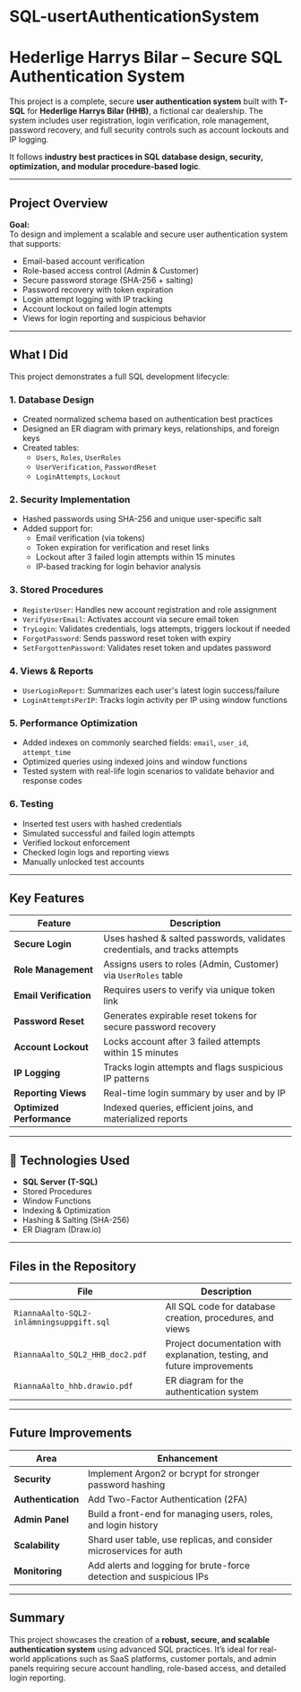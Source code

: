 # SQL-usertAuthenticationSystem
 
# Hederlige Harrys Bilar – Secure SQL Authentication System

This project is a complete, secure **user authentication system** built with **T-SQL** for **Hederlige Harrys Bilar (HHB)**, a fictional car dealership. The system includes user registration, login verification, role management, password recovery, and full security controls such as account lockouts and IP logging.

It follows **industry best practices in SQL database design, security, optimization, and modular procedure-based logic**.

---

##  Project Overview

**Goal:**  
To design and implement a scalable and secure user authentication system that supports:

- Email-based account verification
- Role-based access control (Admin & Customer)
- Secure password storage (SHA-256 + salting)
- Password recovery with token expiration
- Login attempt logging with IP tracking
- Account lockout on failed login attempts
- Views for login reporting and suspicious behavior

---

##  What I Did

This project demonstrates a full SQL development lifecycle:

### 1. **Database Design**
- Created normalized schema based on authentication best practices
- Designed an ER diagram with primary keys, relationships, and foreign keys
- Created tables:
  - `Users`, `Roles`, `UserRoles`
  - `UserVerification`, `PasswordReset`
  - `LoginAttempts`, `Lockout`

### 2. **Security Implementation**
- Hashed passwords using SHA-256 and unique user-specific salt
- Added support for:
  - Email verification (via tokens)
  - Token expiration for verification and reset links
  - Lockout after 3 failed login attempts within 15 minutes
  - IP-based tracking for login behavior analysis

### 3. **Stored Procedures**
- `RegisterUser`: Handles new account registration and role assignment  
- `VerifyUserEmail`: Activates account via secure email token  
- `TryLogin`: Validates credentials, logs attempts, triggers lockout if needed  
- `ForgotPassword`: Sends password reset token with expiry  
- `SetForgottenPassword`: Validates reset token and updates password  

### 4. **Views & Reports**
- `UserLoginReport`: Summarizes each user's latest login success/failure  
- `LoginAttemptsPerIP`: Tracks login activity per IP using window functions  

### 5. **Performance Optimization**
- Added indexes on commonly searched fields: `email`, `user_id`, `attempt_time`  
- Optimized queries using indexed joins and window functions  
- Tested system with real-life login scenarios to validate behavior and response codes

### 6. **Testing**
- Inserted test users with hashed credentials  
- Simulated successful and failed login attempts  
- Verified lockout enforcement  
- Checked login logs and reporting views  
- Manually unlocked test accounts

---

##  Key Features

| Feature                  | Description |
|--------------------------|-------------|
| **Secure Login**         | Uses hashed & salted passwords, validates credentials, and tracks attempts |
| **Role Management**      | Assigns users to roles (Admin, Customer) via `UserRoles` table |
| **Email Verification**   | Requires users to verify via unique token link |
| **Password Reset**       | Generates expirable reset tokens for secure password recovery |
| **Account Lockout**      | Locks account after 3 failed attempts within 15 minutes |
| **IP Logging**           | Tracks login attempts and flags suspicious IP patterns |
| **Reporting Views**      | Real-time login summary by user and by IP |
| **Optimized Performance**| Indexed queries, efficient joins, and materialized reports |

---

## 🧠 Technologies Used

- **SQL Server (T-SQL)**
- Stored Procedures
- Window Functions
- Indexing & Optimization
- Hashing & Salting (SHA-256)
- ER Diagram (Draw.io)

---

##  Files in the Repository

| File | Description |
|------|-------------|
| `RiannaAalto-SQL2-inlämningsuppgift.sql` | All SQL code for database creation, procedures, and views |
| `RiannaAalto_SQL2_HHB_doc2.pdf` | Project documentation with explanation, testing, and future improvements |
| `RiannaAalto_hhb.drawio.pdf` | ER diagram for the authentication system |

---

##  Future Improvements

| Area | Enhancement |
|------|-------------|
| **Security** | Implement Argon2 or bcrypt for stronger password hashing |
| **Authentication** | Add Two-Factor Authentication (2FA) |
| **Admin Panel** | Build a front-end for managing users, roles, and login history |
| **Scalability** | Shard user table, use replicas, and consider microservices for auth |
| **Monitoring** | Add alerts and logging for brute-force detection and suspicious IPs |

---

##  Summary

This project showcases the creation of a **robust, secure, and scalable authentication system** using advanced SQL practices. It’s ideal for real-world applications such as SaaS platforms, customer portals, and admin panels requiring secure account handling, role-based access, and detailed login reporting.


